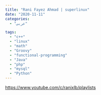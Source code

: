 ```yaml
---
title: "Rani Fayez Ahmad | superlinux"
date: "2020-11-11"
categories:
  - "عربي"

tags:
  - "c++"
  - "linux"
  - "math"
  - "Groovy"
  - "functional-programming"
  - "Java"
  - "php"
  - "mysql"
  - "Python"
---
```


https://www.youtube.com/c/ranixlb/playlists
